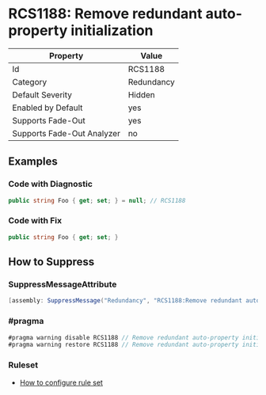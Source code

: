 # RCS1188: Remove redundant auto\-property initialization

Property | Value
--- | ---
Id|RCS1188
Category|Redundancy
Default Severity|Hidden
Enabled by Default|yes
Supports Fade\-Out|yes
Supports Fade\-Out Analyzer|no

## Examples

### Code with Diagnostic

```csharp
public string Foo { get; set; } = null; // RCS1188
```

### Code with Fix

```csharp
public string Foo { get; set; }
```

## How to Suppress

### SuppressMessageAttribute

```csharp
[assembly: SuppressMessage("Redundancy", "RCS1188:Remove redundant auto-property initialization.", Justification = "<Pending>")]
```

### \#pragma

```csharp
#pragma warning disable RCS1188 // Remove redundant auto-property initialization.
#pragma warning restore RCS1188 // Remove redundant auto-property initialization.
```

### Ruleset

* [How to configure rule set](../HowToConfigureAnalyzers.md)

